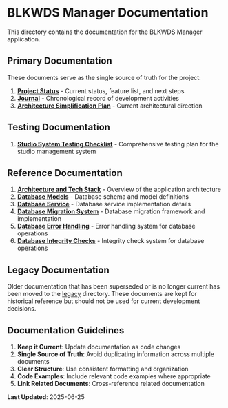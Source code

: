 # BLKWDS Manager Documentation

This directory contains the documentation for the BLKWDS Manager application.

## Primary Documentation

These documents serve as the single source of truth for the project:

1. **[Project Status](project_status.md)** - Current status, feature list, and next steps
2. **[Journal](Journal.md)** - Chronological record of development activities
3. **[Architecture Simplification Plan](architecture/simplification_plan.md)** - Current architectural direction

## Testing Documentation

1. **[Studio System Testing Checklist](testing/studio_system_checklist.md)** - Comprehensive testing plan for the studio management system

## Reference Documentation

1. **[Architecture and Tech Stack](architecture/architecture_and_tech_stack.md)** - Overview of the application architecture
2. **[Database Models](models/blkwds_db_models.md)** - Database schema and model definitions
3. **[Database Service](models/db_service.md)** - Database service implementation details
4. **[Database Migration System](database_migration_system.md)** - Database migration framework and implementation
5. **[Database Error Handling](database_error_handling.md)** - Error handling system for database operations
6. **[Database Integrity Checks](database_integrity_checks.md)** - Integrity check system for database operations

## Legacy Documentation

Older documentation that has been superseded or is no longer current has been moved to the [legacy](legacy/) directory. These documents are kept for historical reference but should not be used for current development decisions.

## Documentation Guidelines

1. **Keep it Current**: Update documentation as code changes
2. **Single Source of Truth**: Avoid duplicating information across multiple documents
3. **Clear Structure**: Use consistent formatting and organization
4. **Code Examples**: Include relevant code examples where appropriate
5. **Link Related Documents**: Cross-reference related documentation

**Last Updated**: 2025-06-25
